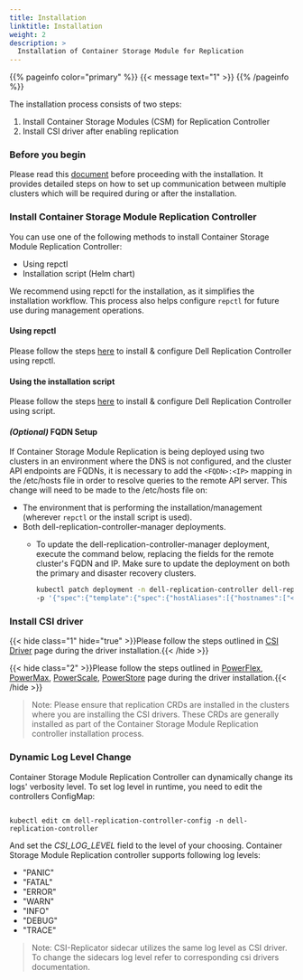 ```yaml
---
title: Installation
linktitle: Installation
weight: 2
description: >
  Installation of Container Storage Module for Replication
---
```

{{% pageinfo color="primary" %}}
{{< message text="1" >}}
{{% /pageinfo %}}

The installation process consists of two steps:

1. Install Container Storage Modules (CSM) for Replication Controller
2. Install CSI driver after enabling replication

### Before you begin
Please read this [document](./configmap-secrets) before proceeding with the installation. It provides detailed steps on how to set up communication between multiple
clusters which will be required during or after the installation.

### Install Container Storage Module Replication Controller
You can use one of the following methods to install Container Storage Module Replication Controller:
* Using repctl
* Installation script (Helm chart)

We recommend using repctl for the installation, as it simplifies the installation workflow. This process also helps configure `repctl`
for future use during management operations.

#### Using repctl
Please follow the steps [here](./install-repctl) to install & configure Dell Replication Controller using repctl.

#### Using the installation script
Please follow the steps [here](./install-script) to install & configure Dell Replication Controller using script.

#### _(Optional)_ FQDN Setup
If Container Storage Module Replication is being deployed using two clusters in an environment where the DNS is not configured, and the cluster API endpoints are FQDNs, it is necessary to add the `<FQDN>:<IP>` mapping in the /etc/hosts file in order to resolve queries to the remote API server.
This change will need to be made to the /etc/hosts file on:
- The environment that is performing the installation/management (wherever `repctl` or the install script is used).
- Both dell-replication-controller-manager deployments.
    - To update the dell-replication-controller-manager deployment, execute the command below, replacing the fields for the remote cluster's FQDN and IP. Make sure to update the deployment on both the primary and disaster recovery clusters.

      ```bash
      kubectl patch deployment -n dell-replication-controller dell-replication-controller-manager \
      -p '{"spec":{"template":{"spec":{"hostAliases":[{"hostnames":["<remote-FQDN>"],"ip":"<remote-IP>"}]}}}}'
      ```

### Install CSI driver

{{< hide class="1" hide="true" >}}Please follow the steps outlined in [CSI Driver](./csi-driver) page during the driver installation.{{< /hide >}} 

{{< hide class="2" >}}Please follow the steps outlined in [PowerFlex](../powerflex), [PowerMax](../powermax), [PowerScale](../powerscale), [PowerStore](../powerstore) page during the driver installation.{{< /hide >}} 



>Note: Please ensure that replication CRDs are installed in the clusters where you are installing the CSI drivers. These CRDs are generally installed as part of the Container Storage Module Replication controller installation process.

### Dynamic Log Level Change
Container Storage Module Replication Controller can dynamically change its logs' verbosity level.
To set log level in runtime, you need to edit the controllers ConfigMap:
```shell
  
kubectl edit cm dell-replication-controller-config -n dell-replication-controller
```
And set the *CSI_LOG_LEVEL* field to the level of your choosing.
Container Storage Module Replication controller supports following log levels:
- "PANIC"
- "FATAL"
- "ERROR"
- "WARN"
- "INFO"
- "DEBUG"
- "TRACE"

>Note: CSI-Replicator sidecar utilizes the same log level as CSI driver. To change the sidecars log level refer to corresponding csi drivers documentation.